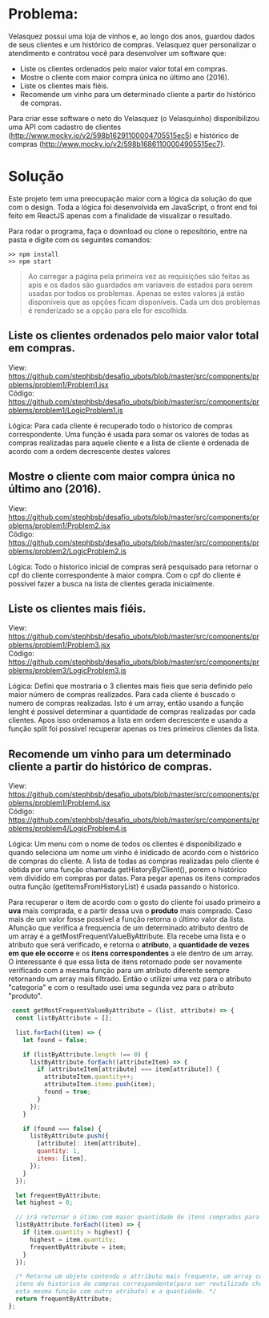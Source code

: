 # Problema:

Velasquez possui uma loja de vinhos e, ao longo dos anos, guardou dados de seus clientes e um histórico de compras. 
Velasquez quer personalizar o atendimento e contratou você para desenvolver um software que:


* Liste os clientes ordenados pelo maior valor total em compras.
* Mostre o cliente com maior compra única no último ano (2016).
* Liste os clientes mais fiéis.
* Recomende um vinho para um determinado cliente a partir do histórico de compras.


Para criar esse software o neto do Velasquez (o Velasquinho) disponibilizou uma API com cadastro de clientes (http://www.mocky.io/v2/598b16291100004705515ec5) 
e histórico de compras (http://www.mocky.io/v2/598b16861100004905515ec7).


# Solução

Este projeto tem uma preocupação maior com a lógica da solução do que com o design. 
Toda a lógica foi desenvolvida em JavaScript, o front end foi feito em ReactJS apenas com a finalidade de visualizar o resultado.
 
Para rodar o programa, faça o download ou clone o reposítório, entre na pasta e digite com os seguintes comandos:
```
>> npm install
>> npm start
```

> Ao carregar a página pela primeira vez as requisições são feitas as apis e os dados são guardados em variaveis de estados para serem usadas por todos os problemas. Apenas se estes valores já estão disponiveis que as opções ficam disponíveis. Cada um dos problemas é renderizado se a opção para ele for escolhida. 

## Liste os clientes ordenados pelo maior valor total em compras.

View: https://github.com/stephbsb/desafio_ubots/blob/master/src/components/problems/problem1/Problem1.jsx<br/>
Código: https://github.com/stephbsb/desafio_ubots/blob/master/src/components/problems/problem1/LogicProblem1.js

Lógica: Para cada cliente é recuperado todo o historico de compras correspondente. 
Uma função é usada para somar os valores de todas as compras realizadas para aquele cliente e a lista de cliente é ordenada de acordo com
a ordem decrescente destes valores


## Mostre o cliente com maior compra única no último ano (2016).

View: https://github.com/stephbsb/desafio_ubots/blob/master/src/components/problems/problem1/Problem2.jsx<br/>
Código: https://github.com/stephbsb/desafio_ubots/blob/master/src/components/problems/problem2/LogicProblem2.js

Lógica: Todo o historico inicial de compras será pesquisado para retornar o cpf do cliente correspondente à maior compra. Com o cpf do cliente é possivel fazer a busca na lista de clientes gerada inicialmente.

## Liste os clientes mais fiéis.

View: https://github.com/stephbsb/desafio_ubots/blob/master/src/components/problems/problem1/Problem3.jsx<br/>
Código: https://github.com/stephbsb/desafio_ubots/blob/master/src/components/problems/problem3/LogicProblem3.js

Lógica: Defini que mostraria o 3 clientes mais fieis que seria definido pelo maior número de compras realizados.
Para cada cliente é buscado o numero de compras realizadas. Isto é um array, então usando a função lenght é possivel determinar a quantidade de compras realizadas por cada clientes.
Apos isso ordenamos a lista em ordem decrescente e usando a função split foi possivel recuperar apenas os tres primeiros clientes da lista.

## Recomende um vinho para um determinado cliente a partir do histórico de compras.

View: https://github.com/stephbsb/desafio_ubots/blob/master/src/components/problems/problem1/Problem4.jsx<br/>
Código: https://github.com/stephbsb/desafio_ubots/blob/master/src/components/problems/problem4/LogicProblem4.js

Lógica: Um menu com o nome de todos os clientes é disponibilizado e quando seleciona um nome um vinho é inidicado de acordo com o histórico de compras do cliente.
A lista de todas as compras realizadas pelo cliente é obtida por uma função chamada getHistoryByClient(), porem o histórico vem dividido em compras por datas. Para pegar
apenas os itens comprados outra função (getItemsFromHistoryList) é usada passando o historico. 

Para recuperar o item de acordo com o gosto do cliente foi usado primeiro a **uva** mais comprada, e a partir dessa uva o **produto** mais comprado. Caso mais de um valor fosse possível a função retorna o último valor da lista.
Afunção que verifica a frequencia de um determinado atributo dentro de um array é a getMostFrequentValueByAttribute.
Ela recebe uma lista e o atributo que será verificado, e retorna o **atributo**, a **quantidade de vezes em que ele occorre** e os **itens correspondentes** a ele dentro de um array.
O interessante é que essa lista de itens retornado pode ser novamente verificado com a mesma função para um atributo diferente sempre retornando um array mais filtrado. Então o utilizei uma vez para o atributo "categoria" e com o resultado usei uma segunda vez para o atributo "produto".

``` javascript
 const getMostFrequentValueByAttribute = (list, attribute) => {
  const listByAttribute = [];

  list.forEach((item) => {
    let found = false;

    if (listByAttribute.length !== 0) {
      listByAttribute.forEach((attributeItem) => {
        if (attributeItem[attribute] === item[attribute]) {
          attributeItem.quantity++;
          attributeItem.items.push(item);
          found = true;
        }
      });
    }

    if (found === false) {
      listByAttribute.push({
        [attribute]: item[attribute],
        quantity: 1,
        items: [item],
      });
    }
  });

  let frequentByAttribute;
  let highest = 0;

  // irá retornar o útimo com maior quantidade de itens comprados para esse atributo.
  listByAttribute.forEach((item) => {
    if (item.quantity > highest) {
      highest = item.quantity;
      frequentByAttribute = item;
    }
  });

  /* Retorna um objeto contendo o attributo mais frequente, um array com os 
  itens do historico de compras correspondente(para ser reutilizado chamando 
  esta mesma função com outro atributo) e a quantidade. */
  return frequentByAttribute;
};

```
